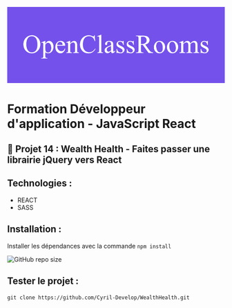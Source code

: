 ![formation](./assets/openClassRooms.png)

# Formation Développeur d'application - JavaScript React

## 📎 Projet 14 : Wealth Health - Faites passer une librairie jQuery vers React

<!-- ![homepage](./assets/screenshot/home.png) -->

<!-- ![photographer](./assets/screenshot/photographer.png) -->

## Technologies :
- REACT
- SASS

## Installation :
Installer les dépendances avec la commande `npm install`

![GitHub repo size](https://img.shields.io/github/repo-size/Cyril-Develop/WealthHealth?style=for-the-badge) 

## Tester le projet :

```terminal
git clone https://github.com/Cyril-Develop/WealthHealth.git
```
